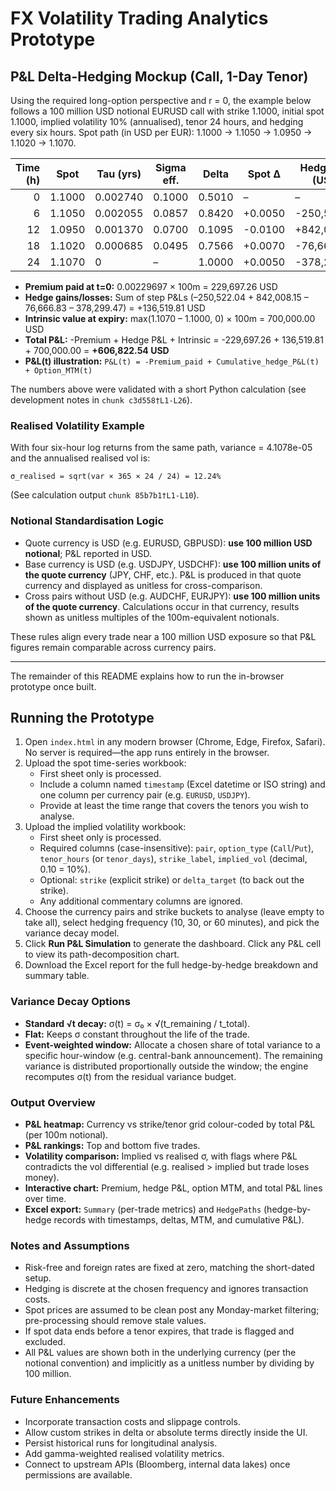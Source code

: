 # FX Volatility Trading Analytics Prototype

## P&L Delta-Hedging Mockup (Call, 1-Day Tenor)
Using the required long-option perspective and r = 0, the example below follows a 100 million USD notional EURUSD call with strike 1.1000, initial spot 1.1000, implied volatility 10% (annualised), tenor 24 hours, and hedging every six hours. Spot path (in USD per EUR): 1.1000 → 1.1050 → 1.0950 → 1.1020 → 1.1070.

| Time (h) | Spot | Tau (yrs) | Sigma eff. | Delta | Spot Δ | Hedge P&L (USD) | Cum. Hedge P&L (USD) | Option MTM (USD) | Running P&L (USD) |
|---------:|------|-----------|------------|-------|--------|-----------------|----------------------|------------------|-------------------|
| 0        | 1.1000 | 0.002740 | 0.1000 | 0.5010 | – | – | – | 229,697.26 | -229,697.26 |
| 6        | 1.1050 | 0.002055 | 0.0857 | 0.8420 | +0.0050 | -250,522.04 | -250,522.04 | 409,694.28 | -70,525.02 |
| 12       | 1.0950 | 0.001370 | 0.0700 | 0.1095 | -0.0100 | +842,008.15 | +591,486.11 | 78,515.23 | +440,304.08 |
| 18       | 1.1020 | 0.000685 | 0.0495 | 0.7566 | +0.0070 | -76,666.83 | +514,819.28 | 267,153.96 | +552,275.98 |
| 24       | 1.1070 | 0        | – | 1.0000 | +0.0050 | -378,299.47 | +136,519.81 | 700,000.00 | **+606,822.54** |

- **Premium paid at t=0:** 0.00229697 × 100m = 229,697.26 USD
- **Hedge gains/losses:** Sum of step P&Ls (–250,522.04 + 842,008.15 – 76,666.83 – 378,299.47) = +136,519.81 USD
- **Intrinsic value at expiry:** max(1.1070 – 1.1000, 0) × 100m = 700,000.00 USD
- **Total P&L:** -Premium + Hedge P&L + Intrinsic = -229,697.26 + 136,519.81 + 700,000.00 = **+606,822.54 USD**
- **P&L(t) illustration:** `P&L(t) = -Premium_paid + Cumulative_hedge_P&L(t) + Option_MTM(t)`

The numbers above were validated with a short Python calculation (see development notes in `chunk c3d558†L1-L26`).

### Realised Volatility Example
With four six-hour log returns from the same path, variance = 4.1078e-05 and the annualised realised vol is:

```
σ_realised = sqrt(var × 365 × 24 / 24) = 12.24%
```

(See calculation output `chunk 85b7b1†L1-L10`).

### Notional Standardisation Logic
- Quote currency is USD (e.g. EURUSD, GBPUSD): **use 100 million USD notional**; P&L reported in USD.
- Base currency is USD (e.g. USDJPY, USDCHF): **use 100 million units of the quote currency** (JPY, CHF, etc.). P&L is produced in that quote currency and displayed as unitless for cross-comparison.
- Cross pairs without USD (e.g. AUDCHF, EURJPY): **use 100 million units of the quote currency**. Calculations occur in that currency, results shown as unitless multiples of the 100m-equivalent notionals.

These rules align every trade near a 100 million USD exposure so that P&L figures remain comparable across currency pairs.

---

The remainder of this README explains how to run the in-browser prototype once built.

## Running the Prototype
1. Open `index.html` in any modern browser (Chrome, Edge, Firefox, Safari). No server is required—the app runs entirely in the browser.
2. Upload the spot time-series workbook:
   - First sheet only is processed.
   - Include a column named `timestamp` (Excel datetime or ISO string) and one column per currency pair (e.g. `EURUSD`, `USDJPY`).
   - Provide at least the time range that covers the tenors you wish to analyse.
3. Upload the implied volatility workbook:
   - First sheet only is processed.
   - Required columns (case-insensitive): `pair`, `option_type` (`Call`/`Put`), `tenor_hours` (or `tenor_days`), `strike_label`, `implied_vol` (decimal, 0.10 = 10%).
   - Optional: `strike` (explicit strike) or `delta_target` (to back out the strike).
   - Any additional commentary columns are ignored.
4. Choose the currency pairs and strike buckets to analyse (leave empty to take all), select hedging frequency (10, 30, or 60 minutes), and pick the variance decay model.
5. Click **Run P&L Simulation** to generate the dashboard. Click any P&L cell to view its path-decomposition chart.
6. Download the Excel report for the full hedge-by-hedge breakdown and summary table.

### Variance Decay Options
- **Standard √t decay:** σ(t) = σ₀ × √(t_remaining / t_total).
- **Flat:** Keeps σ constant throughout the life of the trade.
- **Event-weighted window:** Allocate a chosen share of total variance to a specific hour-window (e.g. central-bank announcement). The remaining variance is distributed proportionally outside the window; the engine recomputes σ(t) from the residual variance budget.

### Output Overview
- **P&L heatmap:** Currency vs strike/tenor grid colour-coded by total P&L (per 100m notional).
- **P&L rankings:** Top and bottom five trades.
- **Volatility comparison:** Implied vs realised σ, with flags where P&L contradicts the vol differential (e.g. realised > implied but trade loses money).
- **Interactive chart:** Premium, hedge P&L, option MTM, and total P&L lines over time.
- **Excel export:** `Summary` (per-trade metrics) and `HedgePaths` (hedge-by-hedge records with timestamps, deltas, MTM, and cumulative P&L).

### Notes and Assumptions
- Risk-free and foreign rates are fixed at zero, matching the short-dated setup.
- Hedging is discrete at the chosen frequency and ignores transaction costs.
- Spot prices are assumed to be clean post any Monday-market filtering; pre-processing should remove stale values.
- If spot data ends before a tenor expires, that trade is flagged and excluded.
- All P&L values are shown both in the underlying currency (per the notional convention) and implicitly as a unitless number by dividing by 100 million.

### Future Enhancements
- Incorporate transaction costs and slippage controls.
- Allow custom strikes in delta or absolute terms directly inside the UI.
- Persist historical runs for longitudinal analysis.
- Add gamma-weighted realised volatility metrics.
- Connect to upstream APIs (Bloomberg, internal data lakes) once permissions are available.
